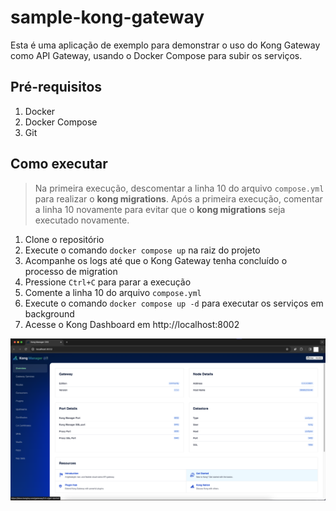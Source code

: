 # sample-kong-gateway

Esta é uma aplicação de exemplo para demonstrar o uso do Kong Gateway como API Gateway, usando o Docker Compose para subir os serviços.

## Pré-requisitos
1. Docker
2. Docker Compose
3. Git

## Como executar
> Na primeira execução, descomentar a linha 10 do arquivo `compose.yml` para realizar o **kong migrations**.
> Após a primeira execução, comentar a linha 10 novamente para evitar que o **kong migrations** seja executado novamente.

1. Clone o repositório
2. Execute o comando `docker compose up` na raiz do projeto
3. Acompanhe os logs até que o Kong Gateway tenha concluído o processo de migration
4. Pressione `Ctrl+C` para parar a execução
5. Comente a linha 10 do arquivo `compose.yml`
6. Execute o comando `docker compose up -d` para executar os serviços em background
7. Acesse o Kong Dashboard em http://localhost:8002

![Dashboard](./images/dashboard.webp)